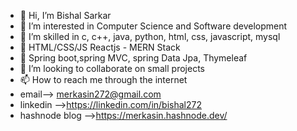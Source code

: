 - 👋 Hi, I’m Bishal Sarkar
- 👀 I’m interested in Computer Science and Software development
- 🌱 I’m skilled in c, c++, java, python, html, css, javascript, mysql
- 🌱 HTML/CSS/JS Reactjs - MERN Stack
- 🌱 Spring boot,spring MVC, spring Data Jpa, Thymeleaf
- 💞️ I’m looking to collaborate on small projects
- 📫 How to reach me through the internet
- email--> merkasin272@gmail.com
- linkedin -->https://linkedin.com/in/bishal272
- hashnode blog -->https://merkasin.hashnode.dev/

